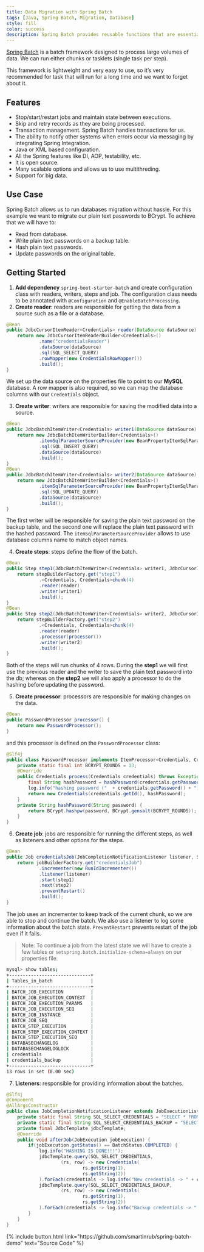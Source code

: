 ```yaml
---
title: Data Migration with Spring Batch
tags: [Java, Spring Batch, Migration, Database]
style: fill
color: success
description: Spring Batch provides reusable functions that are essential in processing large volumes of records.
---
```


[Spring Batch](https://docs.spring.io/spring-batch/trunk/reference/html/) is a batch framework designed to process large volumes of data. We can run either chunks or tasklets (single task per step).

This framework is lightweight and very easy to use, so it’s very recommended for task that will run for a long time and we want to forget about it.

## Features

- Stop/start/restart jobs and maintain state between executions.
- Skip and retry records as they are being processed.
- Transaction management. Spring Batch handles transactions for us.
- The ability to notify other systems when errors occur via messaging by integrating Spring Integration.
- Java or XML based configuration.
- All the Spring features like DI, AOP, testability, etc.
- It is open source.
- Many scalable options and allows us to use multithreding.
- Support for big data.

## Use Case
Spring Batch allows us to run databases migration without hassle. For this example we want to migrate our plain text passwords to BCrypt. To achieve that we will have to:

- Read from database.
- Write plain text passwords on a backup table.
- Hash plain text passwords.
- Update passwords on the original table.

## Getting Started

1. **Add dependency** `spring-boot-starter-batch` and create configuration class with readers, writers, steps and job. The configuration class needs to be annotated with `@Configuration` and `@EnableBatchProcessing`.
2. **Create reader**: readers are responsible for getting the data from a source such as a file or a database.

```java
@Bean
public JdbcCursorItemReader<Credentials> reader(DataSource dataSource) {
    return new JdbcCursorItemReaderBuilder<Credentials>()
            .name("credentialsReader")
            .dataSource(dataSource)
            .sql(SQL_SELECT_QUERY)
            .rowMapper(new CredentialsRowMapper())
            .build();
}
```

We set up the data source on the properties file to point to our **MySQL** database. A row mapper is also required, so we can map the database columns with our `Credentials` object.

3. **Create writer**: writers are responsible for saving the modified data into a source.

```java
@Bean
public JdbcBatchItemWriter<Credentials> writer1(DataSource dataSource) {
    return new JdbcBatchItemWriterBuilder<Credentials>()
            .itemSqlParameterSourceProvider(new BeanPropertyItemSqlParameterSourceProvider<>())
            .sql(SQL_INSERT_QUERY)
            .dataSource(dataSource)
            .build();
}
@Bean
public JdbcBatchItemWriter<Credentials> writer2(DataSource dataSource) {
    return new JdbcBatchItemWriterBuilder<Credentials>()
            .itemSqlParameterSourceProvider(new BeanPropertyItemSqlParameterSourceProvider<>())
            .sql(SQL_UPDATE_QUERY)
            .dataSource(dataSource)
            .build();
}
```

The first writer will be responsible for saving the plain text password on the backup table, and the second one will replace the plain text password with the hashed password. The `itemSqlParameterSourceProvider` allows to use database columns name to match object names.

4. **Create steps**: steps define the flow of the batch.

```java
@Bean
public Step step1(JdbcBatchItemWriter<Credentials> writer1, JdbcCursorItemReader<Credentials> reader) {
    return stepBuilderFactory.get("step1")
            .<Credentials, Credentials>chunk(4)
            .reader(reader)
            .writer(writer1)
            .build();
}
@Bean
public Step step2(JdbcBatchItemWriter<Credentials> writer2, JdbcCursorItemReader<Credentials> reader) {
    return stepBuilderFactory.get("step2")
            .<Credentials, Credentials>chunk(4)
            .reader(reader)
            .processor(processor())
            .writer(writer2)
            .build();
}
```

Both of the steps will run chunks of 4 rows. During the **step1** we will first use the previous reader and the writer to save the plain text password into the db; whereas on the **step2** we will also apply a processor to do the hashing before updating the password.

5. **Create processor**: processors are responsible for making changes on the data.

```java
@Bean
public PasswordProcessor processor() {
    return new PasswordProcessor();
}
```

and this processor is defined on the `PasswordProcessor` class:

```java
@Slf4j
public class PasswordProcessor implements ItemProcessor<Credentials, Credentials> {
    private static final int BCRYPT_ROUNDS = 13;
    @Override
    public Credentials process(Credentials credentials) throws Exception {
        final String hashPassword = hashPassword(credentials.getPassword());
        log.info("hashing password ("  + credentials.getPassword() + ") into (" + hashPassword + ")");
        return new Credentials(credentials.getId(), hashPassword);
    }
    private String hashPassword(String password) {
        return BCrypt.hashpw(password, BCrypt.gensalt(BCRYPT_ROUNDS));
    }
}
```

6. **Create job**: jobs are responsible for running the different steps, as well as listeners and other options for the steps.

```java
@Bean
public Job credentialsJob(JobCompletionNotificationListener listener, Step step1, Step step2) {
    return jobBuilderFactory.get("credentialsJob")
            .incrementer(new RunIdIncrementer())
            .listener(listener)
            .start(step1)
            .next(step2)
            .preventRestart()
            .build();
}
```

The job uses an incrementer to keep track of the current chunk, so we are able to stop and continue the batch. We also use a listener to log some information about the batch state. `PreventRestart` prevents restart of the job even if it fails.

>Note: To continue a job from the latest state we will have to create a few tables or `setspring.batch.initialize-schema=always` on our properties file.

```bash
mysql> show tables;
+------------------------------+
| Tables_in_batch              |
+------------------------------+
| BATCH_JOB_EXECUTION          |
| BATCH_JOB_EXECUTION_CONTEXT  |
| BATCH_JOB_EXECUTION_PARAMS   |
| BATCH_JOB_EXECUTION_SEQ      |
| BATCH_JOB_INSTANCE           |
| BATCH_JOB_SEQ                |
| BATCH_STEP_EXECUTION         |
| BATCH_STEP_EXECUTION_CONTEXT |
| BATCH_STEP_EXECUTION_SEQ     |
| DATABASECHANGELOG            |
| DATABASECHANGELOGLOCK        |
| credentials                  |
| credentials_backup           |
+------------------------------+
13 rows in set (0.00 sec)
```

 7. **Listeners**: responsible for providing information about the batches.

```java
@Slf4j
@Component
@AllArgsConstructor
public class JobCompletionNotificationListener extends JobExecutionListenerSupport {
    private static final String SQL_SELECT_CREDENTIALS = "SELECT * FROM credentials";
    private static final String SQL_SELECT_CREDENTIALS_BACKUP = "SELECT * FROM credentials_backup";
    private final JdbcTemplate jdbcTemplate;
    @Override
    public void afterJob(JobExecution jobExecution) {
        if(jobExecution.getStatus() == BatchStatus.COMPLETED) {
            log.info("HASHING IS DONE!!!");
            jdbcTemplate.query(SQL_SELECT_CREDENTIALS,
                    (rs, row) -> new Credentials(
                            rs.getString(1),
                            rs.getString(2))
            ).forEach(credentials -> log.info("New credentials -> " + credentials));
            jdbcTemplate.query(SQL_SELECT_CREDENTIALS_BACKUP,
                    (rs, row) -> new Credentials(
                            rs.getString(1),
                            rs.getString(2))
            ).forEach(credentials -> log.info("Backup credentials -> " + credentials));
        }
    }
}
```

<p class="text-center">
{% include button.html link="https://github.com/smartinrub/spring-batch-demo" text="Source Code" %}
</p>
